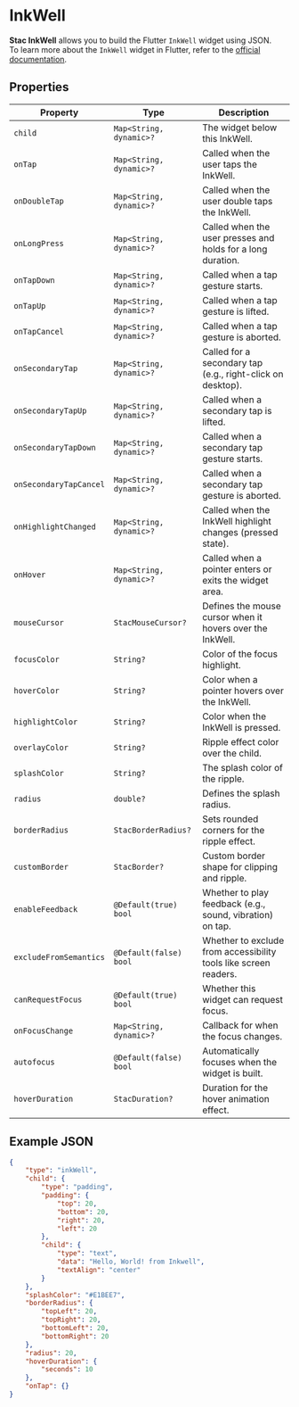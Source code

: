 # InkWell

**Stac InkWell** allows you to build the Flutter `InkWell` widget using JSON.  
To learn more about the `InkWell` widget in Flutter, refer to the [official documentation](https://api.flutter.dev/flutter/material/InkWell-class.html).


## Properties
| Property                | Type                         | Description                                                                 |
|-------------------------|------------------------------|-----------------------------------------------------------------------------|
| `child`                 | `Map<String, dynamic>?`      | The widget below this InkWell.     |
| `onTap`                 | `Map<String, dynamic>?`      | Called when the user taps the InkWell.                                     |
| `onDoubleTap`           | `Map<String, dynamic>?`      | Called when the user double taps the InkWell.                              |
| `onLongPress`           | `Map<String, dynamic>?`      | Called when the user presses and holds for a long duration.                |
| `onTapDown`             | `Map<String, dynamic>?`      | Called when a tap gesture starts.                                          |
| `onTapUp`               | `Map<String, dynamic>?`      | Called when a tap gesture is lifted.                                       |
| `onTapCancel`           | `Map<String, dynamic>?`      | Called when a tap gesture is aborted.                                      |
| `onSecondaryTap`        | `Map<String, dynamic>?`      | Called for a secondary tap (e.g., right-click on desktop).                 |
| `onSecondaryTapUp`      | `Map<String, dynamic>?`      | Called when a secondary tap is lifted.                                     |
| `onSecondaryTapDown`    | `Map<String, dynamic>?`      | Called when a secondary tap gesture starts.                                |
| `onSecondaryTapCancel`  | `Map<String, dynamic>?`      | Called when a secondary tap gesture is aborted.                            |
| `onHighlightChanged`    | `Map<String, dynamic>?`      | Called when the InkWell highlight changes (pressed state).                 |
| `onHover`               | `Map<String, dynamic>?`      | Called when a pointer enters or exits the widget area.                     |
| `mouseCursor`           | `StacMouseCursor?`           | Defines the mouse cursor when it hovers over the InkWell.                  |
| `focusColor`            | `String?`                    | Color of the focus highlight.                                              |
| `hoverColor`            | `String?`                    | Color when a pointer hovers over the InkWell.                              |
| `highlightColor`        | `String?`                    | Color when the InkWell is pressed.                                         |
| `overlayColor`          | `String?`                    | Ripple effect color over the child.                                        |
| `splashColor`           | `String?`                    | The splash color of the ripple.                                            |
| `radius`                | `double?`                    | Defines the splash radius.                                                 |
| `borderRadius`          | `StacBorderRadius?`          | Sets rounded corners for the ripple effect.                                |
| `customBorder`          | `StacBorder?`                | Custom border shape for clipping and ripple.                               |
| `enableFeedback`        | `@Default(true) bool`        | Whether to play feedback (e.g., sound, vibration) on tap.                  |
| `excludeFromSemantics`  | `@Default(false) bool`       | Whether to exclude from accessibility tools like screen readers.           |
| `canRequestFocus`       | `@Default(true) bool`        | Whether this widget can request focus.                                     |
| `onFocusChange`         | `Map<String, dynamic>?`      | Callback for when the focus changes.                                       |
| `autofocus`             | `@Default(false) bool`       | Automatically focuses when the widget is built.                            |
| `hoverDuration`         | `StacDuration?`              | Duration for the hover animation effect.                                   |

## Example JSON

```json
{
    "type": "inkWell",
    "child": {
        "type": "padding",
        "padding": {
            "top": 20,
            "bottom": 20,
            "right": 20,
            "left": 20
        },
        "child": {
            "type": "text",
            "data": "Hello, World! from Inkwell",
            "textAlign": "center"
        }
    },
    "splashColor": "#E1BEE7",
    "borderRadius": {
        "topLeft": 20,
        "topRight": 20,
        "bottomLeft": 20,
        "bottomRight": 20
    },
    "radius": 20,
    "hoverDuration": {
        "seconds": 10
    },
    "onTap": {}
}
```
